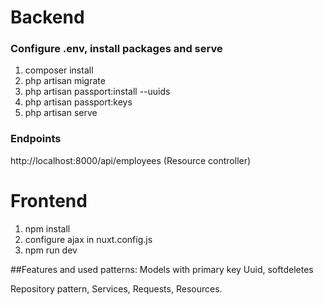 # Backend 
### Configure .env, install packages and serve
1. composer install
2. php artisan migrate
3. php artisan passport:install --uuids
4. php artisan passport:keys
5. php artisan serve

### Endpoints
http://localhost:8000/api/employees (Resource controller)

# Frontend
1. npm install
2. configure ajax in nuxt.config.js
3. npm run dev

##Features and used patterns:
Models with primary key Uuid, softdeletes

Repository pattern, Services, Requests, Resources.

